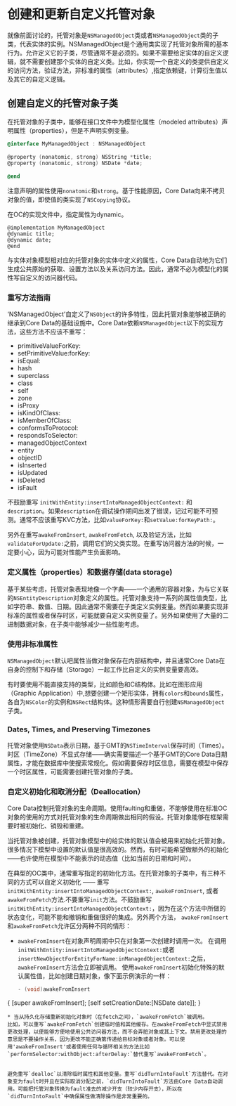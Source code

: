 # 创建和更新自定义托管对象
就像前面讨论的，托管对象是`NSManagedObject`类或者`NSManagedObject`类的子类，代表实体的实例。NSManagedObject是个通用类实现了托管对象所需的基本行为。允许定义它的子类，尽管通常不是必须的。如果不需要给定实体的自定义逻辑，就不需要创建那个实体的自定义类。比如，你实现一个自定义的类提供自定义的访问方法，验证方法，非标准的属性（attributes）,指定依赖键，计算衍生值以及其它的自定义逻辑。


## 创建自定义的托管对象子类
在托管对象的子类中，能够在接口文件中为模型化属性（modeled attributes）声明属性（properties），但是不声明实例变量。

```objective-c
@interface MyManagedObject : NSManagedObject
 
@property (nonatomic, strong) NSString *title;
@property (nonatomic, strong) NSDate *date;
 
@end
```
注意声明的属性使用`nonatomic`和`strong`。基于性能原因，Core Data向来不拷贝对象的值，即使值的类实现了`NSCopying`协议。

在OC的实现文件中，指定属性为dynamic。
```
@implementation MyManagedObject
@dynamic title;
@dynamic date;
@end
```
与实体对象模型相对应的托管对象的实体中定义的属性，Core Data自动地为它们生成公共原始的获取、设置方法以及关系访问方法。因此，通常不必为模型化的属性写自定义的访问器代码。

### 重写方法指南
‘NSManagedObject’自定义了`NSObject`的许多特性，因此托管对象能够被正确的继承到Core Data的基础设施中。Core Data依赖`NSManagedObject`以下的实现方法，这些方法不应该不重写：
* primitiveValueForKey:
* setPrimitiveValue:forKey:
* isEqual:
* hash
* superclass
* class
* self
* zone
* isProxy
* isKindOfClass:
* isMemberOfClass:
* conformsToProtocol:
* respondsToSelector:
* managedObjectContext
* entity
* objectID
* isInserted
* isUpdated
* isDeleted
* isFault

不鼓励重写 `initWithEntity:insertIntoManagedObjectContext:` 和 `description`。如果`description`在调试操作期间出发了错误，记过可能不可预测。通常不应该重写KVC方法，比如`valueForKey:`和`setValue:forKeyPath:`。

另外在重写`awakeFromInsert`, `awakeFromFetch`, 以及验证方法，比如`validateForUpdate:`之前，调用它们的父类实现。在重写访问器方法的时候，一定要小心，因为可能对性能产生负面影响。


### 定义属性（properties）和数据存储(data storage)
基于某些考虑，托管对象表现地像一个字典——一个通用的容器对象，为与它关联的`NSEntityDescription`对象定义的属性。托管对象支持一系列的属性值类型，比如字符串、数值、日期。因此通常不需要在子类定义实例变量。然而如果要实现非标准的属性或者保存时区，可能就要自定义实例变量了。另外如果使用了大量的二进制数据对象，在子类中能够减少一些性能考虑。

### 使用非标准属性
`NSManagedObject`默认吧属性当做对象保存在内部结构中，并且通常Core Data在自身的控制下和存储（Storage）一起工作比自定义的实例变量要高效。

有时要使用不能直接支持的类型，比如颜色和C结构体。比如在图形应用（Graphic Application）中,想要创建一个矩形实体，拥有`colors`和`bounds`属性，各自为`NSColor`的实例和`NSRect`结构体。这种情形需要自行创建`NSManagedObject`子类。

### Dates, Times, and Preserving Timezones
托管对象使用`NSData`表示日期，基于GMT的`NSTimeInterval`保存时间（Times）。时区（TimeZone）不显式存储——确实需要描述一个基于GMT的Core Data日期属性，才能在数据库中使搜索常规化。假如需要保存时区信息，需要在模型中保存一个时区属性，可能需要创建托管对象的子类。

### 自定义初始化和取消分配（Deallocation）
Core Data控制托管对象的生命周期。使用faulting和重做，不能够使用在标准OC对象的使用的方式对托管对象的生命周期做出相同的假设。托管对象能够在框架需要时被初始化、销毁和重建。

当托管对象被创建，托管对象模型中的给实体的默认值会被用来初始化托管对象。很多情况下模型中设置的默认值是很高效的。然而，有时可能希望做额外的初始化——也许使用在模型中不能表示的动态值（比如当前的日期和时间）。

在典型的OC类中，通常重写指定的初始化方法。在托管对象的子类中，有三种不同的方式可以自定义初始化 —— 重写`initWithEntity:insertIntoManagedObjectContext:`, `awakeFromInsert`, 或者 `awakeFromFetch`方法.不要重写`init`方法。不鼓励重写`initWithEntity:insertIntoManagedObjectContext:`，因为在这个方法中所做的状态变化，可能不能和撤销和重做很好的集成。另外两个方法， `awakeFromInsert`和`awakeFromFetch`允许区分两种不同的情形：

* `awakeFromInsert`在对象声明周期中只在对象第一次创建时调用一次。
在调用`initWithEntity:insertIntoManagedObjectContext:`或者`insertNewObjectForEntityForName:inManagedObjectContext:`之后，`awakeFromInsert`方法会立即被调用。
使用`awakeFromInsert`初始化特殊的默认属性值，比如创建日期对象，像下面示例演示的一样：
  ```objective-c
  - (void)awakeFromInsert
 {
    [super awakeFromInsert];
    [self setCreationDate:[NSDate date]];
 }
  ```
* 当从持久化存储重新初始化对象时（在fetch之间），`awakeFromFetch`被调用。
  比如，可以重写`awakeFromFetch`创建临时值和其他缓存。在awakeFromFetch中显式禁用更改处理，以便能够方便地使用公共访问器方法，而不会弄脏对象或其上下文。禁用更改处理的意思是不要操作关系，因为更改不能正确第传递给目标对象或者对象。可以使用'awakeFromInsert'或者使用任何与循环相关的方法比如`performSelector:withObject:afterDelay:`替代重写`awakeFromFetch`。


避免重写`dealloc`以清除临时属性和其他变量。重写`didTurnIntoFault`方法替代。在对象变为fault时并且在实际取消分配之前，`didTurnIntoFault`方法由Core Data自动调用。可能把托管对象转换为fault准去的减少开支（较少内存开支），所以在`didTurnIntoFault`中确保属性做清除操作是非常重要的。








